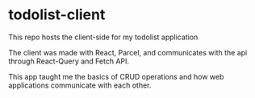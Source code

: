 # todolist-client
This repo hosts the client-side for my todolist application

The client was made with React, Parcel, and communicates with the api through React-Query and Fetch API.

This app taught me the basics of CRUD operations and how web applications communicate with each other.
